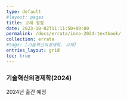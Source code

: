 ```yaml
---
type: default
#layout: pages
title: 교재 정정
date: 2023-10-02T11:11:50+09:00
permalink: /docs/errata/inno-2024-textbook/
collection: errata
#tags: [기술혁신의경제학, 교재]
entries_layout: grid
toc: true
---
```


### 기술혁신의경제학(2024)

2024년 출간 예정